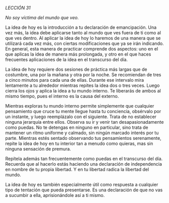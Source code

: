*LECCIÓN 31*

*No soy víctima del mundo que veo.*

La idea de hoy es la introducción a tu declaración de emancipación. Una vez más, la idea debe aplicarse tanto al mundo que ves fuera de ti como al que ves dentro. Al aplicar la idea de hoy lo haremos de una manera que se utilizará cada vez más, con ciertas modificaciones que ya se irán indicando. En general, esta manera de practicar comprende dos aspectos: uno en el que aplicas la idea de manera más prolongada, y otro en el que haces frecuentes aplicaciones de la idea en el transcurso del día.

La idea de hoy requiere dos sesiones de práctica más largas que de costumbre, una por la mañana y otra por la noche. Se recomiendan de tres a cinco minutos para cada una de ellas. Durante ese intervalo mira lentamente a tu alrededor mientras repites la idea dos o tres veces. Luego cierra los ojos y aplica la idea a tu mundo interno. Te liberarás de ambos al mismo tiempo, pues el interno es la causa del externo.

Mientras exploras tu mundo interno permite simplemente que cualquier pensamiento que cruce tu mente llegue hasta tu conciencia, obsérvalo por un instante, y luego reemplázalo con el siguiente. Trata de no establecer ninguna jerarquía entre ellos. Observa su ir y venir tan desapasionadamente como puedas. No te detengas en ninguno en particular, sino trata de mantener un ritmo uniforme y calmado, sin ningún marcado interés por tu parte. Mientras estés sentado observando tus pensamientos serenamente, repite la idea de hoy en tu interior tan a menudo como quieras, mas sin ninguna sensación de premura.

Repítela además tan frecuentemente como puedas en el transcurso del día. Recuerda que al hacerlo estás haciendo una declaración de independencia en nombre de tu propia libertad. Y en tu libertad radica la libertad del mundo.

La idea de hoy es también especialmente útil como respuesta a cualquier tipo de tentación que pueda presentarse. Es una declaración de que no vas a sucumbir a ella, aprisionándole así a ti mismo.